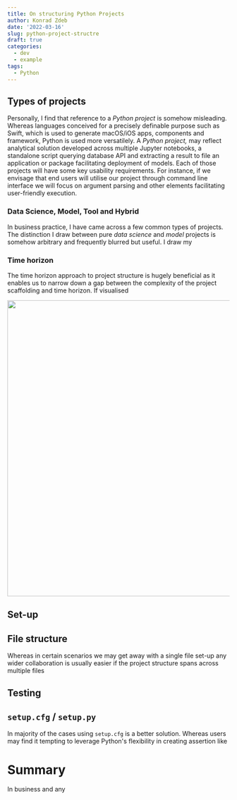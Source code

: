 ```yaml
---
title: On structuring Python Projects
author: Konrad Zdeb
date: '2022-03-16'
slug: python-project-structre
draft: true
categories:
  - dev
  - example
tags:
  - Python
---
```


## Types of projects

Personally, I find that reference to a *Python project* is somehow misleading. Whereas languages conceived for a precisely definable purpose such as Swift, which is used to generate macOS/iOS apps, components and framework, Python is used more versatilely. A *Python project,* may reflect analytical solution developed across multiple Jupyter notebooks, a standalone script querying database API and extracting a result to file an application or package facilitating deployment of models. Each of those projects will have some key usability requirements. For instance, if we envisage that end users will utilise our project through command line interface we will focus on argument parsing and other elements facilitating user-friendly execution.

### Data Science, Model, Tool and Hybrid

In business practice, I have came across a few common types of projects. The distinction I draw between pure *data science* and *model* projects is somehow arbitrary and frequently blurred but useful. I draw my 

### Time horizon

The time horizon approach to project structure is hugely beneficial as it enables us to narrow down a gap between the complexity of the project scaffolding and time horizon. If visualised 

<img src="{{< blogdown/postref >}}index_files/figure-html/line_plot_complexity-1.png" width="672" />


## Set-up

## File structure

Whereas in certain scenarios we may get away with a single file set-up any wider collaboration is usually easier if the project structure spans across multiple files

## Testing

## `setup.cfg` / `setup.py`

In majority of the cases using `setup.cfg` is a better solution. Whereas users may find it tempting to leverage Python's flexibility in creating assertion like

# Summary

In business and any
